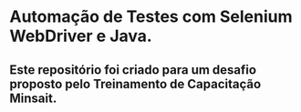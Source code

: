 # Automação de Testes com Selenium WebDriver e Java.

## Este repositório foi criado para um desafio proposto pelo Treinamento de Capacitação Minsait.
